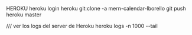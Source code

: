 HEROKU
heroku login
heroku git:clone -a mern-calendar-lborello
git push heroku master

/// ver los logs del server de Heroku 
 heroku logs  -n 1000 --tail
